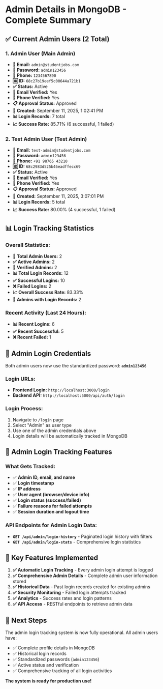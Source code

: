 # Admin Details in MongoDB - Complete Summary

## ✅ Current Admin Users (2 Total)

### 1. **Admin User** (Main Admin)
- **📧 Email:** `admin@studentjobs.com`
- **🔑 Password:** `admin123456`
- **📱 Phone:** `1234567890`
- **🆔 ID:** `68c27b19eef5c00644a721b1`
- **✅ Status:** Active
- **📧 Email Verified:** Yes
- **📱 Phone Verified:** Yes
- **📋 Approval Status:** Approved
- **📅 Created:** September 11, 2025, 1:02:41 PM
- **📊 Login Records:** 7 total
- **📈 Success Rate:** 85.71% (6 successful, 1 failed)

### 2. **Test Admin User** (Test Admin)
- **📧 Email:** `test-admin@studentjobs.com`
- **🔑 Password:** `admin123456`
- **📱 Phone:** `+91 98765 43210`
- **🆔 ID:** `68c2983d525b46eadffecc69`
- **✅ Status:** Active
- **📧 Email Verified:** Yes
- **📱 Phone Verified:** Yes
- **📋 Approval Status:** Approved
- **📅 Created:** September 11, 2025, 3:07:01 PM
- **📊 Login Records:** 5 total
- **📈 Success Rate:** 80.00% (4 successful, 1 failed)

## 📊 Login Tracking Statistics

### Overall Statistics:
- **👥 Total Admin Users:** 2
- **✅ Active Admins:** 2
- **📧 Verified Admins:** 2
- **📊 Total Login Records:** 12
- **✅ Successful Logins:** 10
- **❌ Failed Logins:** 2
- **📈 Overall Success Rate:** 83.33%
- **🔐 Admins with Login Records:** 2

### Recent Activity (Last 24 Hours):
- **📊 Recent Logins:** 6
- **✅ Recent Successful:** 5
- **❌ Recent Failed:** 1

## 🔑 Admin Login Credentials

Both admin users now use the standardized password: **`admin123456`**

### Login URLs:
- **Frontend Login:** `http://localhost:3000/login`
- **Backend API:** `http://localhost:5000/api/auth/login`

### Login Process:
1. Navigate to `/login` page
2. Select "Admin" as user type
3. Use one of the admin credentials above
4. Login details will be automatically tracked in MongoDB

## 📝 Admin Login Tracking Features

### What Gets Tracked:
- ✅ **Admin ID, email, and name**
- ✅ **Login timestamp**
- ✅ **IP address**
- ✅ **User agent (browser/device info)**
- ✅ **Login status (success/failed)**
- ✅ **Failure reasons for failed attempts**
- ✅ **Session duration and logout time**

### API Endpoints for Admin Login Data:
- **`GET /api/admin/login-history`** - Paginated login history with filters
- **`GET /api/admin/login-stats`** - Comprehensive login statistics

## 🎯 Key Features Implemented

1. **✅ Automatic Login Tracking** - Every admin login attempt is logged
2. **✅ Comprehensive Admin Details** - Complete admin user information stored
3. **✅ Historical Data** - Past login records created for existing admins
4. **✅ Security Monitoring** - Failed login attempts tracked
5. **✅ Analytics** - Success rates and login patterns
6. **✅ API Access** - RESTful endpoints to retrieve admin data

## 🚀 Next Steps

The admin login tracking system is now fully operational. All admin users have:
- ✅ Complete profile details in MongoDB
- ✅ Historical login records
- ✅ Standardized passwords (`admin123456`)
- ✅ Active status and verification
- ✅ Comprehensive tracking of all login activities

**The system is ready for production use!**
